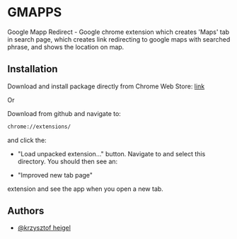 
# GMAPPS

Google Mapp Redirect - Google chrome extension which creates 'Maps' tab in search page, which creates link redirecting to google maps with searched phrase, and shows the location on map.

## Installation

Download and install package directly from Chrome Web Store: 
[link](https://chromewebstore.google.com/detail/google-maps-redirect/daaaldhakajelaajhlckpjnejaadlmff?hl=pl&authuser=0&fbclid=IwZXh0bgNhZW0CMTAAAR3VqnZ3dtmQ1lJtAs1tRLwHczn5A8xnlC7-d94wll6nA9VWOfn38l9r8gI_aem_AWpEL_sSNKr_IqgZlr7Z1WFZIn411-H5rHE-LWT7VJ5_lZrR7Y15TACZpp-yJHcXrWy15vyHoO95GhGpYtPj9mJ3)

Or

Download from github and navigate to:
```bash
chrome://extensions/ 

```
and click the: 
- "Load unpacked extension..." 
button. Navigate to and select this directory. You should then see an: 

- "Improved new tab page" 

extension and see the app when you open a new tab.
    
## Authors

- [@krzysztof heigel](https://github.com/kfheigel)